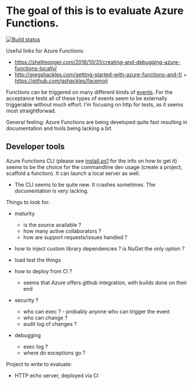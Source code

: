 # The goal of this is to evaluate Azure Functions.

[![Build status](https://ci.appveyor.com/api/projects/status/wr5k613ggc4132v9/branch/master?svg=true)](https://ci.appveyor.com/project/cyplo/azure-functions-playground/branch/master)

Useful links for Azure Functions:

* https://shellmonger.com/2016/10/31/creating-and-debugging-azure-functions-locally/
* http://gregshackles.com/getting-started-with-azure-functions-and-f/ + https://github.com/gshackles/facemoji

Functions can be triggered on many different kinds of [events](https://docs.microsoft.com/en-us/azure/azure-functions/functions-overview). 
For the acceptance tests all of these types of events seem to be externally triggerable without much effort.
I'm focusing on http for tests, as it seems most straightforwad.

General feeling: Azure Functions are being developed quite fast resulting in documentation and tools being lacking a bit.

## Developer tools 
Azure Functions CLI (please see [install.ps1](install.ps1) for the info on how to get it) seems to be the choice for the commandline dev usage (create a project, scaffold a function).
It can launch a local server as well.

* The CLI seems to be quite new. It crashes sometimes. The documentation is very lacking.

Things to look for:
* maturity
  * is the source available ?
  * how many active collaborators ?
  * how are support requests/issues handled ?

* how to inject custom library dependencies ? is NuGet the only option ?
* load test the things
* how to deploy from CI ?
  * seems that Azure offers github integration, with builds done on their end
* security ?
  * who can exec ? - probably anyone who can trigger the event
  * who can change ?
  * audit log of changes ?
* debugging 
  * exec log ?
  * where do exceptions go ?

Project to write to evaluate:
* HTTP echo server, deployed via CI
